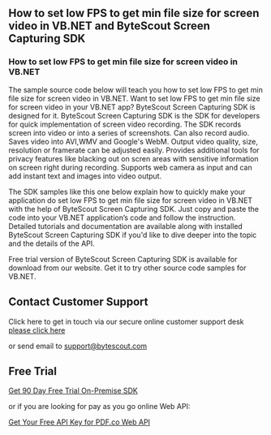 ## How to set low FPS to get min file size for screen video in VB.NET and ByteScout Screen Capturing SDK

### How to set low FPS to get min file size for screen video in VB.NET

The sample source code below will teach you how to set low FPS to get min file size for screen video in VB.NET. Want to set low FPS to get min file size for screen video in your VB.NET app? ByteScout Screen Capturing SDK is designed for it. ByteScout Screen Capturing SDK is the SDK for developers for quick implementation of screen video recording. The SDK records screen into video or into a series of screenshots. Can also record audio. Saves video into AVI,WMV and Google's WebM. Output video quality, size, resolution or framerate can be adjusted easily. Provides additional tools for privacy features like blacking out on scren areas with sensitive information on screen right during recording. Supports web camera as input and can add instant text and images into video output.

The SDK samples like this one below explain how to quickly make your application do set low FPS to get min file size for screen video in VB.NET with the help of ByteScout Screen Capturing SDK. Just copy and paste the code into your VB.NET application’s code and follow the instruction. Detailed tutorials and documentation are available along with installed ByteScout Screen Capturing SDK if you'd like to dive deeper into the topic and the details of the API.

Free trial version of ByteScout Screen Capturing SDK is available for download from our website. Get it to try other source code samples for VB.NET.

## Contact Customer Support

Click here to get in touch via our secure online customer support desk [please click here](https://bytescout.zendesk.com/hc/en-us/requests/new?subject=ByteScout%20Screen%20Capturing%20SDK%20Question)

or send email to [support@bytescout.com](mailto:support@bytescout.com?subject=ByteScout%20Screen%20Capturing%20SDK%20Question) 

## Free Trial

[Get 90 Day Free Trial On-Premise SDK](https://bytescout.com/download/web-installer?utm_source=github-readme)

or if you are looking for pay as you go online Web API:

[Get Your Free API Key for PDF.co Web API](https://pdf.co/documentation/api?utm_source=github-readme)